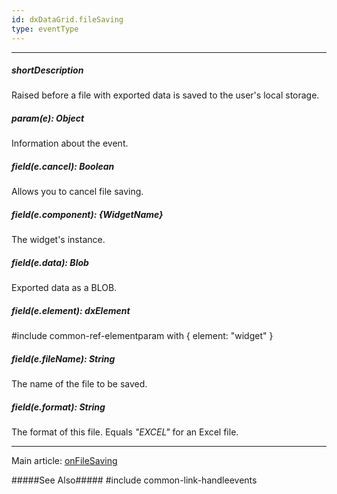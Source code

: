 ```yaml
---
id: dxDataGrid.fileSaving
type: eventType
---
```

---
##### shortDescription
Raised before a file with exported data is saved to the user's local storage.

##### param(e): Object
Information about the event.

##### field(e.cancel): Boolean
Allows you to cancel file saving.

##### field(e.component): {WidgetName}
The widget's instance.

##### field(e.data): Blob
Exported data as a BLOB.

##### field(e.element): dxElement
#include common-ref-elementparam with { element: "widget" }

##### field(e.fileName): String
The name of the file to be saved.

##### field(e.format): String
The format of this file. Equals *"EXCEL"* for an Excel file.

---
Main article: [onFileSaving](/Documentation/ApiReference/UI_Widgets/dxDataGrid/Configuration/#onFileSaving)

#####See Also#####
#include common-link-handleevents